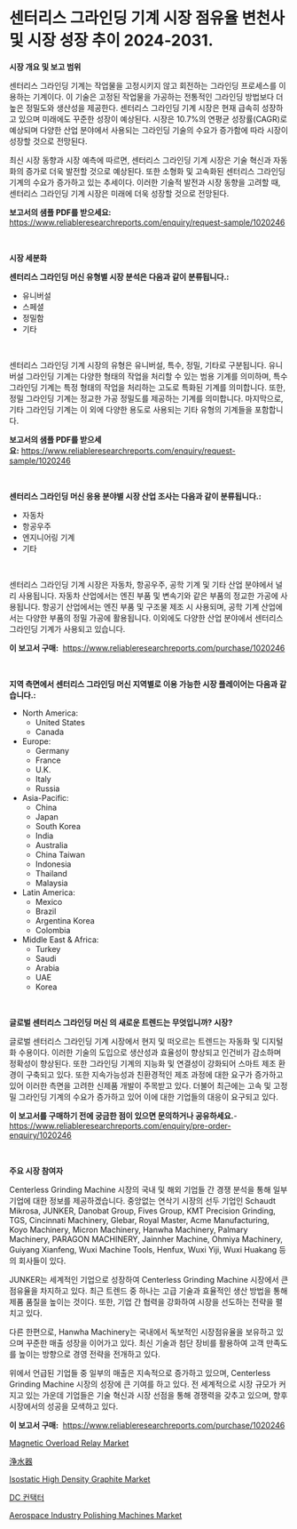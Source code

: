 <p><h1>센터리스 그라인딩 기계 시장 점유율 변천사 및 시장 성장 추이 2024-2031.</h1></p><p><strong>시장 개요 및 보고 범위</strong></p>
<p><p>센터리스 그라인딩 기계는 작업물을 고정시키지 않고 회전하는 그라인딩 프로세스를 이용하는 기계이다. 이 기술은 고정된 작업물을 가공하는 전통적인 그라인딩 방법보다 더 높은 정밀도와 생산성을 제공한다. 센터리스 그라인딩 기계 시장은 현재 급속히 성장하고 있으며 미래에도 꾸준한 성장이 예상된다. 시장은 10.7%의 연평균 성장률(CAGR)로 예상되며 다양한 산업 분야에서 사용되는 그라인딩 기술의 수요가 증가함에 따라 시장이 성장할 것으로 전망된다.</p><p>최신 시장 동향과 시장 예측에 따르면, 센터리스 그라인딩 기계 시장은 기술 혁신과 자동화의 증가로 더욱 발전할 것으로 예상된다. 또한 소형화 및 고속화된 센터리스 그라인딩 기계의 수요가 증가하고 있는 추세이다. 이러한 기술적 발전과 시장 동향을 고려할 때, 센터리스 그라인딩 기계 시장은 미래에 더욱 성장할 것으로 전망된다.</p></p>
<p><strong>보고서의 샘플 PDF를 받으세요:</strong> <a href="https://www.reliableresearchreports.com/enquiry/request-sample/1020246">https://www.reliableresearchreports.com/enquiry/request-sample/1020246</a></p>
<p>&nbsp;</p>
<p><strong>시장 세분화</strong></p>
<p><strong>센터리스 그라인딩 머신 유형별 시장 분석은 다음과 같이 분류됩니다.:</strong></p>
<p><ul><li>유니버설</li><li>스페셜</li><li>정밀함</li><li>기타</li></ul></p>
<p>&nbsp;</p>
<p><p>센터리스 그라인딩 기계 시장의 유형은 유니버설, 특수, 정밀, 기타로 구분됩니다. 유니버설 그라인딩 기계는 다양한 형태의 작업을 처리할 수 있는 범용 기계를 의미하며, 특수 그라인딩 기계는 특정 형태의 작업을 처리하는 고도로 특화된 기계를 의미합니다. 또한, 정밀 그라인딩 기계는 정교한 가공 정밀도를 제공하는 기계를 의미합니다. 마지막으로, 기타 그라인딩 기계는 이 외에 다양한 용도로 사용되는 기타 유형의 기계들을 포함합니다.</p></p>
<p><strong>보고서의 샘플 PDF를 받으세요:</strong>&nbsp;<a href="https://www.reliableresearchreports.com/enquiry/request-sample/1020246">https://www.reliableresearchreports.com/enquiry/request-sample/1020246</a></p>
<p>&nbsp;</p>
<p><strong> 센터리스 그라인딩 머신 응용 분야별 시장 산업 조사는 다음과 같이 분류됩니다.:</strong></p>
<p><ul><li>자동차</li><li>항공우주</li><li>엔지니어링 기계</li><li>기타</li></ul></p>
<p>&nbsp;</p>
<p><p>센터리스 그라인딩 기계 시장은 자동차, 항공우주, 공학 기계 및 기타 산업 분야에서 널리 사용됩니다. 자동차 산업에서는 엔진 부품 및 변속기와 같은 부품의 정교한 가공에 사용됩니다. 항공기 산업에서는 엔진 부품 및 구조물 제조 시 사용되며, 공학 기계 산업에서는 다양한 부품의 정밀 가공에 활용됩니다. 이외에도 다양한 산업 분야에서 센터리스 그라인딩 기계가 사용되고 있습니다.</p></p>
<p><strong>이 보고서 구매:</strong>&nbsp; <a href="https://www.reliableresearchreports.com/purchase/1020246">https://www.reliableresearchreports.com/purchase/1020246</a></p>
<p>&nbsp;</p>
<p><strong>지역 측면에서 센터리스 그라인딩 머신 지역별로 이용 가능한 시장 플레이어는 다음과 같습니다.:</strong></p>
<p><ul>
    <li>
        North America:
        <ul>
            <li>United States</li>
            <li>Canada</li>
        </ul>
    </li>
    <li>
        Europe:
        <ul>
            <li>Germany</li>
            <li>France</li>
            <li>U.K.</li>
            <li>Italy</li>
            <li>Russia</li>
        </ul>
    </li>
    <li>
        Asia-Pacific:
        <ul>
            <li>China</li>
            <li>Japan</li>
            <li>South Korea</li>
            <li>India</li>
            <li>Australia</li>
            <li>China Taiwan</li>
            <li>Indonesia</li>
            <li>Thailand</li>
            <li>Malaysia</li>
        </ul>
    </li>
    <li>
        Latin America:
        <ul>
            <li>Mexico</li>
            <li>Brazil</li>
            <li>Argentina Korea</li>
            <li>Colombia</li>
        </ul>
    </li>
    <li>
        Middle East & Africa:
        <ul>
            <li>Turkey</li>
            <li>Saudi</li>
            <li>Arabia</li>
            <li>UAE</li>
            <li>Korea</li>
        </ul>
    </li>
    </ul></p>
<p>&nbsp;</p>
<p><strong>글로벌 센터리스 그라인딩 머신 의 새로운 트렌드는 무엇입니까? 시장?</strong></p>
<p><p>글로벌 센터리스 그라인딩 기계 시장에서 현지 및 떠오르는 트렌드는 자동화 및 디지털화 수용이다. 이러한 기술의 도입으로 생산성과 효율성이 향상되고 인건비가 감소하며 정확성이 향상된다. 또한 그라인딩 기계의 지능화 및 연결성이 강화되어 스마트 제조 환경이 구축되고 있다. 또한 지속가능성과 친환경적인 제조 과정에 대한 요구가 증가하고 있어 이러한 측면을 고려한 신제품 개발이 주목받고 있다. 더불어 최근에는 고속 및 고정밀 그라인딩 기계의 수요가 증가하고 있어 이에 대한 기업들의 대응이 요구되고 있다.</p></p>
<p><strong>이 보고서를 구매하기 전에 궁금한 점이 있으면 문의하거나 공유하세요.</strong>- <a href="https://www.reliableresearchreports.com/enquiry/pre-order-enquiry/1020246">https://www.reliableresearchreports.com/enquiry/pre-order-enquiry/1020246</a></p>
<p>&nbsp;</p>
<p><strong>주요 시장 참여자</strong></p>
<p><p>Centerless Grinding Machine 시장의 국내 및 해외 기업들 간 경쟁 분석을 통해 일부 기업에 대한 정보를 제공하겠습니다. 중앙없는 연삭기 시장의 선두 기업인 Schaudt Mikrosa, JUNKER, Danobat Group, Fives Group, KMT Precision Grinding, TGS, Cincinnati Machinery, Glebar, Royal Master, Acme Manufacturing, Koyo Machinery, Micron Machinery, Hanwha Machinery, Palmary Machinery, PARAGON MACHINERY, Jainnher Machine, Ohmiya Machinery, Guiyang Xianfeng, Wuxi Machine Tools, Henfux, Wuxi Yiji, Wuxi Huakang 등의 회사들이 있다.</p><p>JUNKER는 세계적인 기업으로 성장하여 Centerless Grinding Machine 시장에서 큰 점유율을 차지하고 있다. 최근 트렌드 중 하나는 고급 기술과 효율적인 생산 방법을 통해 제품 품질을 높이는 것이다. 또한, 기업 간 협력을 강화하여 시장을 선도하는 전략을 펼치고 있다.</p><p>다른 한편으로, Hanwha Machinery는 국내에서 독보적인 시장점유율을 보유하고 있으며 꾸준한 매출 성장을 이어가고 있다. 최신 기술과 첨단 장비를 활용하여 고객 만족도를 높이는 방향으로 경영 전략을 전개하고 있다.</p><p>위에서 언급된 기업들 중 일부의 매출은 지속적으로 증가하고 있으며, Centerless Grinding Machine 시장의 성장에 큰 기여를 하고 있다. 전 세계적으로 시장 규모가 커지고 있는 가운데 기업들은 기술 혁신과 시장 선점을 통해 경쟁력을 갖추고 있으며, 향후 시장에서의 성공을 모색하고 있다.</p></p>
<p><strong>이 보고서 구매:</strong>&nbsp;&nbsp;<a href="https://www.reliableresearchreports.com/purchase/1020246">https://www.reliableresearchreports.com/purchase/1020246</a></p>
<p><p><a href="https://view.publitas.com/reportprime-1/global-magnetic-overload-relay-market-size-and-market-trends-insights-and-projections-from-2024-to-2031/">Magnetic Overload Relay Market</a></p><p><a href="https://github.com/zekaoe592392/Market-Research-Report-List-1/blob/main/1495043188831.md">浄水器</a></p><p><a href="https://gamy-alyssum-396.notion.site/Isostatic-High-Density-Graphite-Market-Research-Report-Provides-thorough-Industry-Overview-which-of-9d2bfb1ef7074cf4a5ed03f8547846f4">Isostatic High Density Graphite Market</a></p><p><a href="https://github.com/crfsywufhm81415/Market-Research-Report-List-1/blob/main/6843554188736.md">DC 컨택터</a></p><p><a href="https://view.publitas.com/reportprime-1/decoding-the-aerospace-industry-polishing-machines-market-a-deep-dive-into-the-latest-market-trends-market-segmentation-and-competitive-analysis/">Aerospace Industry Polishing Machines Market</a></p></p>
